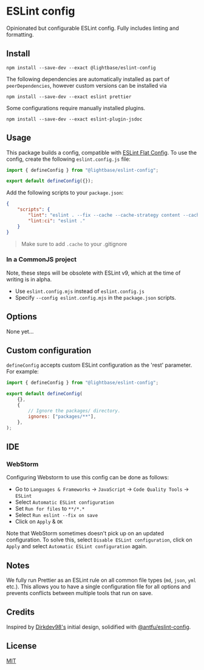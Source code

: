 # ESLint config

Opinionated but configurable ESLint config. Fully includes linting and formatting.

## Install

```shell
npm install --save-dev --exact @lightbase/eslint-config
```

The following dependencies are automatically installed as part of `peerDependencies`,
however custom versions can be installed via

```shell
npm install --save-dev --exact eslint prettier
```

Some configurations require manually installed plugins.

[//]: # "TODO: update example if we have a good one"

```shell
npm install --save-dev --exact eslint-plugin-jsdoc
```

## Usage

This package builds a config, compatible with
[ESLint Flat Config](https://eslint.org/docs/latest/use/configure/configuration-files-new).
To use the config, create the following `eslint.config.js` file:

```js
import { defineConfig } from "@lightbase/eslint-config";

export default defineConfig({});
```

Add the following scripts to your `package.json`:

```json
{
	"scripts": {
		"lint": "eslint . --fix --cache --cache-strategy content --cache-location .cache/eslint/ --color",
		"lint:ci": "eslint ."
	}
}
```

> Make sure to add `.cache` to your .gitignore

### In a CommonJS project

Note, these steps will be obsolete with ESLint v9, which at the time of writing is in
alpha.

- Use `eslint.config.mjs` instead of `eslint.config.js`
- Specify `--config eslint.config.mjs` in the `package.json` scripts.

## Options

None yet...

## Custom configuration

`defineConfig` accepts custom ESLint configuration as the 'rest' parameter. For example:

```js
import { defineConfig } from "@lightbase/eslint-config";

export default defineConfig(
	{},
	{
		// Ignore the packages/ directory.
		ignores: ["packages/**"],
	},
);
```

## IDE

### WebStorm

Configuring Webstorm to use this config can be done as follows:

- Go to `Languages & Frameworks` -> `JavaScript` -> `Code Quality Tools` -> `ESLint`
- Select `Automatic ESLint configuration`
- Set `Run for files` to `**/*.*`
- Select `Run eslint --fix on save`
- Click on `Apply` & `OK`

Note that WebStorm sometimes doesn't pick up on an updated configuration. To solve this,
select `Disable ESLint configuration`, click on `Apply` and select
`Automatic ESLint configuration` again.

## Notes

We fully run Prettier as an ESLint rule on all common file types (`md`, `json`, `yml`
etc.). This allows you to have a single configuration file for all options and prevents
conflicts between multiple tools that run on save.

## Credits

Inspired by [Dirkdev98's](https://github.com/dirkdev98) initial design, solidified with
[@antfu/eslint-config](https://github.com/antfu/eslint-config/).

## License

[MIT](./LICENSE)
